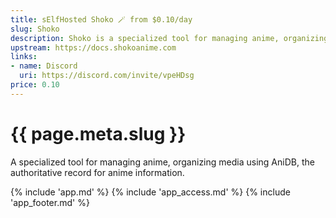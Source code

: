 ```yaml
---
title: sElfHosted Shoko 🪄 from $0.10/day
slug: Shoko
description: Shoko is a specialized tool for managing anime, organizing media using AniDB, the authoritative record for anime information
upstream: https://docs.shokoanime.com
links:
- name: Discord
  uri: https://discord.com/invite/vpeHDsg
price: 0.10
---
```


# {{ page.meta.slug }}

A specialized tool for managing anime, organizing media using AniDB, the authoritative record for anime information.

{% include 'app.md' %}
{% include 'app_access.md' %}
{% include 'app_footer.md' %}